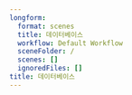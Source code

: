 ```yaml
---
longform:
  format: scenes
  title: 데이터베이스
  workflow: Default Workflow
  sceneFolder: /
  scenes: []
  ignoredFiles: []
title: 데이터베이스
---
```

